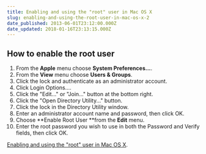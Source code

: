 ```yaml
---
title: Enabling and using the "root" user in Mac OS X
slug: enabling-and-using-the-root-user-in-mac-os-x-2
date_published: 2013-06-01T23:12:00.000Z
date_updated: 2018-01-16T23:13:15.000Z
---
```


## How to enable the root user

1. From the **Apple** menu choose **System Preferences...**.
2. From the **View** menu choose **Users & Groups**.
3. Click the lock and authenticate as an administrator account.
4. Click Login Options....
5. Click the "Edit..." or "Join..." button at the bottom right.
6. Click the "Open Directory Utility..." button.
7. Click the lock in the Directory Utility window.
8. Enter an administrator account name and password, then click OK.
9. Choose **Enable Root User **from the **Edit** menu.
10. Enter the root password you wish to use in both the Password and Verify fields, then click OK.

[Enabling and using the "root" user in Mac OS X](http://support.apple.com/kb/ht1528).
